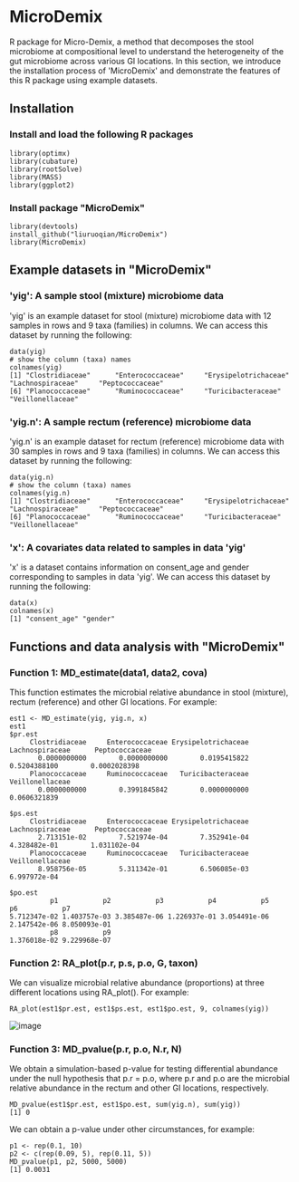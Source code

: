 # MicroDemix
R package for Micro-Demix, a method that decomposes the stool microbiome at compositional level to understand the
heterogeneity of the gut microbiome across various GI locations. In this section, we introduce the installation process of 'MicroDemix' and demonstrate the features of this R package using example datasets. 
## Installation
### Install and load the following R packages
```
library(optimx)
library(cubature)
library(rootSolve)
library(MASS)
library(ggplot2)
```
### Install package "MicroDemix"
```
library(devtools)
install_github("liuruoqian/MicroDemix")
library(MicroDemix)
```
## Example datasets in "MicroDemix"

### 'yig': A sample stool (mixture) microbiome data
'yig' is an example dataset for stool (mixture) microbiome data with 12 samples in rows and 9 taxa (families) in columns. 
We can access this dataset by running the following:
```
data(yig)
# show the column (taxa) names 
colnames(yig)
[1] "Clostridiaceae"      "Enterococcaceae"     "Erysipelotrichaceae" "Lachnospiraceae"     "Peptococcaceae"     
[6] "Planococcaceae"      "Ruminococcaceae"     "Turicibacteraceae"   "Veillonellaceae"   
```
### 'yig.n': A sample rectum (reference) microbiome data
'yig.n' is an example dataset for rectum (reference) microbiome data with 30 samples in rows and 9 taxa (families) in columns. 
We can access this dataset by running the following:
```
data(yig.n)
# show the column (taxa) names 
colnames(yig.n)
[1] "Clostridiaceae"      "Enterococcaceae"     "Erysipelotrichaceae" "Lachnospiraceae"     "Peptococcaceae"     
[6] "Planococcaceae"      "Ruminococcaceae"     "Turicibacteraceae"   "Veillonellaceae"   
```
### 'x': A covariates data related to samples in data 'yig' 
'x' is a dataset contains information on consent_age and gender corresponding to samples in data 'yig'.
We can access this dataset by running the following:
```
data(x)
colnames(x)
[1] "consent_age" "gender" 
```
## Functions and data analysis with "MicroDemix"

### Function 1: MD_estimate(data1, data2, cova)
This function estimates the microbial relative abundance in stool (mixture), rectum (reference) and other GI locations. For example: 
```
est1 <- MD_estimate(yig, yig.n, x)
est1
$pr.est
     Clostridiaceae     Enterococcaceae Erysipelotrichaceae     Lachnospiraceae      Peptococcaceae 
       0.0000000000        0.0000000000        0.0195415822        0.5204388100        0.0002028398 
     Planococcaceae     Ruminococcaceae   Turicibacteraceae     Veillonellaceae 
       0.0000000000        0.3991845842        0.0000000000        0.0606321839 

$ps.est
     Clostridiaceae     Enterococcaceae Erysipelotrichaceae     Lachnospiraceae      Peptococcaceae 
       2.713151e-02        7.521974e-04        7.352941e-04        4.328482e-01        1.031102e-04 
     Planococcaceae     Ruminococcaceae   Turicibacteraceae     Veillonellaceae 
       8.958756e-05        5.311342e-01        6.506085e-03        6.997972e-04 

$po.est
          p1           p2           p3           p4           p5           p6           p7 
5.712347e-02 1.403757e-03 3.385487e-06 1.226937e-01 3.054491e-06 2.147542e-06 8.050093e-01 
          p8           p9 
1.376018e-02 9.229968e-07 
```
### Function 2: RA_plot(p.r, p.s, p.o, G, taxon)
We can visualize microbial relative abundance (proportions) at three different locations using RA_plot(). For example:
```
RA_plot(est1$pr.est, est1$ps.est, est1$po.est, 9, colnames(yig))
```
![image](https://github.com/liuruoqian/MicroDemix/assets/25522356/7e0c72a6-8cb1-4873-bbe1-e2f804d20282)
### Function 3: MD_pvalue(p.r, p.o, N.r, N)
We obtain a simulation-based p-value for testing differential abundance under the null hypothesis that p.r = p.o, where p.r and p.o are the microbial relative abundance 
in the rectum and other GI locations, respectively. 
```
MD_pvalue(est1$pr.est, est1$po.est, sum(yig.n), sum(yig))
[1] 0
```
We can obtain a p-value under other circumstances, for example:
```
p1 <- rep(0.1, 10)
p2 <- c(rep(0.09, 5), rep(0.11, 5))
MD_pvalue(p1, p2, 5000, 5000)
[1] 0.0031
```
